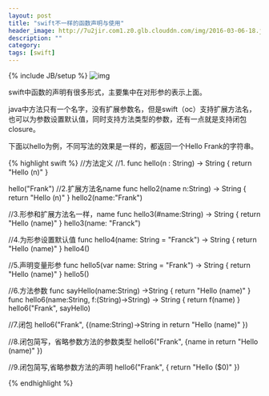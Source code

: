 ```yaml
---
layout: post
title: "swift不一样的函数声明与使用"
header_image: http://7u2jir.com1.z0.glb.clouddn.com/img/2016-03-06-18.jpg
description: ""
category: 
tags: [swift]
---
```

{% include JB/setup %}
![img](http://7u2jir.com1.z0.glb.clouddn.com/img/2016-03-06-18.jpg)

swift中函数的声明有很多形式，主要集中在对形参的表示上面。

java中方法只有一个名字，没有扩展参数名，但是swift（oc）支持扩展方法名，也可以为参数设置默认值，同时支持方法类型的参数，还有一点就是支持闭包closure。

下面以hello为例，不同写法的效果是一样的，都返回一个Hello Frank的字符串。

{% highlight swift %}
//方法定义
//1.
func hello(n : String) -> String {
    return "Hello \(n)"
}

hello("Frank")
//2.扩展方法名name
func hello2(name n:String) -> String {
    return "Hello \(n)"
}
hello2(name:"Frank")

//3.形参和扩展方法名一样，name
func hello3(#name:String) -> String {
    return "Hello \(name)"
}
hello3(name: "Franck")

//4.为形参设置默认值
func hello4(name: String = "Franck") -> String {
    return "Hello \(name)"
}
hello4()

//5.声明变量形参
func hello5(var name: String = "Frank") -> String {
    return "Hello \(name)"
}
hello5()

//6.方法参数
func sayHello(name:String) ->String {
    return "Hello \(name)"
}
func hello6(name:String, f:(String)->String) -> String {
    return f(name)
}
hello6("Frank", sayHello)

//7.闭包
hello6("Frank", {(name:String)->String in
    return "Hello \(name)"
    })

//8.闭包简写，省略参数方法的参数类型
hello6("Frank", {name in
    return "Hello \(name)"
})

//9.闭包简写,省略参数方法的声明
hello6("Frank", {
    return "Hello \($0)"
})

{% endhighlight %}
